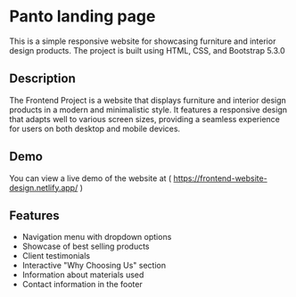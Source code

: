 # Panto landing page
This is a simple responsive website for showcasing furniture and interior design products. The project is built using HTML, CSS, and Bootstrap 5.3.0
## Description
The Frontend Project is a website that displays furniture and interior design products in a modern and minimalistic style. It features a responsive design that adapts well to various screen sizes, providing a seamless experience for users on both desktop and mobile devices.
## Demo
You can view a live demo of the website at ( https://frontend-website-design.netlify.app/ )
## Features
* Navigation menu with dropdown options
* Showcase of best selling products
* Client testimonials
* Interactive "Why Choosing Us" section
* Information about materials used
* Contact information in the footer